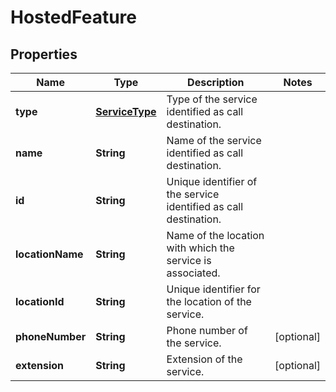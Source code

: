 

# HostedFeature


## Properties

| Name | Type | Description | Notes |
|------------ | ------------- | ------------- | -------------|
|**type** | [**ServiceType**](ServiceType.md) | Type of the service identified as call destination. |  |
|**name** | **String** | Name of the service identified as call destination. |  |
|**id** | **String** | Unique identifier of the service identified as call destination. |  |
|**locationName** | **String** | Name of the location with which the service is associated. |  |
|**locationId** | **String** | Unique identifier for the location of the service. |  |
|**phoneNumber** | **String** | Phone number of the service. |  [optional] |
|**extension** | **String** | Extension of the service. |  [optional] |



